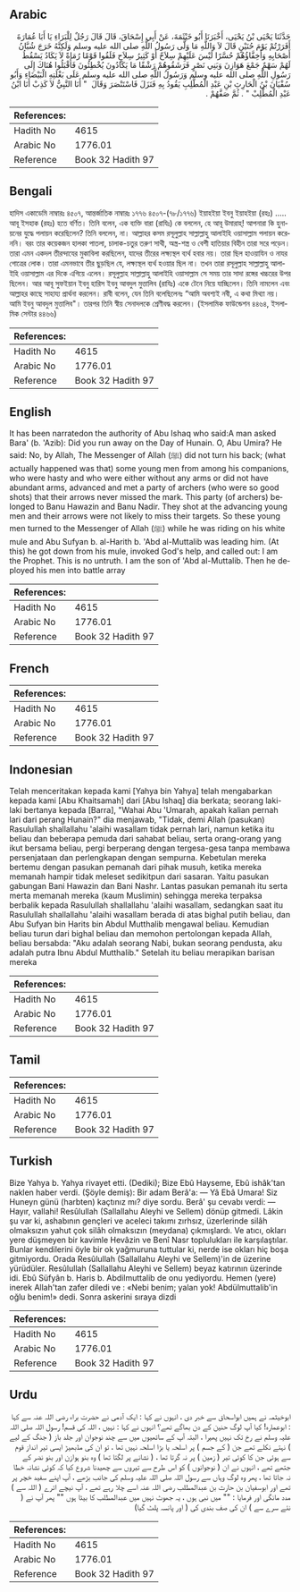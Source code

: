 ## Arabic


<div dir="rtl" lang="ar" style={{fontSize:'larger',backgroundColor:'#f8f9fa',padding:20}}>
حَدَّثَنَا يَحْيَى بْنُ يَحْيَى، أَخْبَرَنَا أَبُو خَيْثَمَةَ، عَنْ أَبِي إِسْحَاقَ، قَالَ قَالَ رَجُلٌ لِلْبَرَاءِ يَا أَبَا عُمَارَةَ أَفَرَرْتُمْ يَوْمَ حُنَيْنٍ قَالَ لاَ وَاللَّهِ مَا وَلَّى رَسُولُ اللَّهِ صلى الله عليه وسلم وَلَكِنَّهُ خَرَجَ شُبَّانُ أَصْحَابِهِ وَأَخِفَّاؤُهُمْ حُسَّرًا لَيْسَ عَلَيْهِمْ سِلاَحٌ أَوْ كَثِيرُ سِلاَحٍ فَلَقُوا قَوْمًا رُمَاةً لاَ يَكَادُ يَسْقُطُ لَهُمْ سَهْمٌ جَمْعَ هَوَازِنَ وَبَنِي نَصْرٍ فَرَشَقُوهُمْ رَشْقًا مَا يَكَادُونَ يُخْطِئُونَ فَأَقْبَلُوا هُنَاكَ إِلَى رَسُولِ اللَّهِ صلى الله عليه وسلم وَرَسُولُ اللَّهِ صلى الله عليه وسلم عَلَى بَغْلَتِهِ الْبَيْضَاءِ وَأَبُو سُفْيَانَ بْنُ الْحَارِثِ بْنِ عَبْدِ الْمُطَّلِبِ يَقُودُ بِهِ فَنَزَلَ فَاسْتَنْصَرَ وَقَالَ ‏ "‏ أَنَا النَّبِيُّ لاَ كَذِبْ أَنَا ابْنُ عَبْدِ الْمُطَّلِبْ ‏"‏ ‏.‏ ثُمَّ صَفَّهُمْ ‏.‏
</div>
<div style={{backgroundColor:'#f8f9fa',padding:20, marginBottom: 10}}><table> <thead> <tr> <th>References:</th> <th></th> </tr> </thead> <tbody><tr><td>Hadith No</td><td>4615</td></tr><tr><td>Arabic No</td><td>1776.01</td></tr><tr><td>Reference</td><td>Book 32 Hadith 97</td></tr></tbody></table></div>

## Bengali


<div dir="ltr" lang="bn" style={{fontSize:'larger',backgroundColor:'#f8f9fa',padding:20}}>
হাদিস একাডেমি নাম্বারঃ ৪৫০৭, আন্তর্জাতিক নাম্বারঃ ১৭৭৬ ৪৫০৭-(৭৮/১৭৭৬) ইয়াহইয়া ইবনু ইয়াহইয়া (রহঃ) ..... আবূ ইসহাক (রহঃ) হতে বর্ণিত। তিনি বলেন, এক ব্যক্তি বারা (রাযিঃ) কে বললেন, হে আবূ উমারাহ্! আপনারা কি হুনায়নের যুদ্ধে পলায়ন করেছিলেন? তিনি বললেন, না। আল্লাহর কসম রসূলুল্লাহ সাল্লাল্লাহু আলাইহি ওয়াসাল্লাম পলায়ন করেননি। বরং তার কয়েকজন হালকা পাতলা, চালাক-চতুর তরুণ সাথী, অস্ত্ৰ-শস্ত্র ও বেশী হাতিয়ার বিহীন তারা সরে পড়েন। তারা এমন একদল তীরন্দাযের মুকাবিলা করছিলেন, যাদের তীরের লক্ষ্যস্থল ব্যর্থ হবার নয়। তারা ছিল হাওয়াযিন ও নাযর গোত্রের লোক। তারা এমনভাবে তীর ছুড়ছিল যে, লক্ষ্যস্থল ব্যর্থ হওয়ার ছিল না। তখন তারা রসূলুল্লাহ সাল্লাল্লাহু আলাইহি ওয়াসাল্লাম এর দিকে এগিয়ে এলেন। রসূলুল্লাহ সাল্লাল্লাহু আলাইহি ওয়াসাল্লাম সে সময় তার সাদা রঙ্গের খচ্চরের উপর ছিলেন। আর আবূ সুফইয়ান ইবনু হারিস ইবনু আবদুল মুত্তালিব (রাযিঃ) একে টেনে নিয়ে যাচ্ছিলেন। তিনি নামলেন এবং আল্লাহর কাছে সাহায্য প্রার্থনা করলেন। রাবী বলেন, যেন তিনি বলেছিলেনঃ “আমি অবশ্যই নবী, এ কথা মিথ্যা নয়। আমি ইবনু আবদুল মুত্তালিব"। তারপর তিনি স্বীয় সেনাদলকে শ্রেণীবদ্ধ করলেন। (ইসলামিক ফাউন্ডেশন ৪৪৬৪, ইসলামিক সেন্টার ৪৪৬৬)
</div>
<div style={{backgroundColor:'#f8f9fa',padding:20, marginBottom: 10}}><table> <thead> <tr> <th>References:</th> <th></th> </tr> </thead> <tbody><tr><td>Hadith No</td><td>4615</td></tr><tr><td>Arabic No</td><td>1776.01</td></tr><tr><td>Reference</td><td>Book 32 Hadith 97</td></tr></tbody></table></div>

## English


<div dir="ltr" lang="en" style={{fontSize:'larger',backgroundColor:'#f8f9fa',padding:20}}>
It has been narratedon the authority of Abu Ishaq who said:A man asked Bara' (b. 'Azib): Did you run away on the Day of Hunain. O, Abu Umira? He said: No, by Allah, The Messenger of Allah (ﷺ) did not turn his back; (what actually happened was that) some young men from among his companions, who were hasty and who were either without any arms or did not have abundant arms, advanced and met a party of archers (who were so good shots) that their arrows never missed the mark. This party (of archers) belonged to Banu Hawazin and Banu Nadir. They shot at the advancing young men and their arrows were not likely to miss their targets. So these young men turned to the Messenger of Allah (ﷺ) while he was riding on his white mule and Abu Sufyan b. al-Harith b. 'Abd al-Muttalib was leading him. (At this) he got down from his mule, invoked God's help, and called out: I am the Prophet. This is no untruth. I am the son of 'Abd al-Muttalib. Then he deployed his men into battle array
</div>
<div style={{backgroundColor:'#f8f9fa',padding:20, marginBottom: 10}}><table> <thead> <tr> <th>References:</th> <th></th> </tr> </thead> <tbody><tr><td>Hadith No</td><td>4615</td></tr><tr><td>Arabic No</td><td>1776.01</td></tr><tr><td>Reference</td><td>Book 32 Hadith 97</td></tr></tbody></table></div>

## French


<div dir="ltr" lang="fr" style={{fontSize:'larger',backgroundColor:'#f8f9fa',padding:20}}>

</div>
<div style={{backgroundColor:'#f8f9fa',padding:20, marginBottom: 10}}><table> <thead> <tr> <th>References:</th> <th></th> </tr> </thead> <tbody><tr><td>Hadith No</td><td>4615</td></tr><tr><td>Arabic No</td><td>1776.01</td></tr><tr><td>Reference</td><td>Book 32 Hadith 97</td></tr></tbody></table></div>

## Indonesian


<div dir="ltr" lang="id" style={{fontSize:'larger',backgroundColor:'#f8f9fa',padding:20}}>
Telah menceritakan kepada kami [Yahya bin Yahya] telah mengabarkan kepada kami [Abu Khaitsamah] dari [Abu Ishaq] dia berkata; seorang laki-laki bertanya kepada [Barra], "Wahai Abu 'Umarah, apakah kalian pernah lari dari perang Hunain?" dia menjawab, "Tidak, demi Allah (pasukan) Rasulullah shallallahu 'alaihi wasallam tidak pernah lari, namun ketika itu beliau dan beberapa pemuda dari sahabat beliau, serta orang-orang yang ikut bersama beliau, pergi berperang dengan tergesa-gesa tanpa membawa persenjataan dan perlengkapan dengan sempurna. Kebetulan mereka bertemu dengan pasukan pemanah dari pihak musuh, ketika mereka memanah hampir tidak meleset sedikitpun dari sasaran. Yaitu pasukan gabungan Bani Hawazin dan Bani Nashr. Lantas pasukan pemanah itu serta merta memanah mereka (kaum Muslimin) sehingga mereka terpaksa berbalik kepada Rasulullah shallallahu 'alaihi wasallam, sedangkan saat itu Rasulullah shallallahu 'alaihi wasallam berada di atas bighal putih beliau, dan Abu Sufyan bin Harits bin Abdul Mutthalib mengawal beliau. Kemudian beliau turun dari bighal beliau dan memohon pertolongan kepada Allah, beliau bersabda: "Aku adalah seorang Nabi, bukan seorang pendusta, aku adalah putra Ibnu Abdul Mutthalib." Setelah itu beliau merapikan barisan mereka
</div>
<div style={{backgroundColor:'#f8f9fa',padding:20, marginBottom: 10}}><table> <thead> <tr> <th>References:</th> <th></th> </tr> </thead> <tbody><tr><td>Hadith No</td><td>4615</td></tr><tr><td>Arabic No</td><td>1776.01</td></tr><tr><td>Reference</td><td>Book 32 Hadith 97</td></tr></tbody></table></div>

## Tamil


<div dir="ltr" lang="ta" style={{fontSize:'larger',backgroundColor:'#f8f9fa',padding:20}}>

</div>
<div style={{backgroundColor:'#f8f9fa',padding:20, marginBottom: 10}}><table> <thead> <tr> <th>References:</th> <th></th> </tr> </thead> <tbody><tr><td>Hadith No</td><td>4615</td></tr><tr><td>Arabic No</td><td>1776.01</td></tr><tr><td>Reference</td><td>Book 32 Hadith 97</td></tr></tbody></table></div>

## Turkish


<div dir="ltr" lang="tr" style={{fontSize:'larger',backgroundColor:'#f8f9fa',padding:20}}>
Bize Yahya b. Yahya rivayet etti. (Dediki); Bize Ebû Hayseme, Ebû ishâk'tan naklen haber verdi. (Şöyle demiş): Bir adam Berâ'a: — Yâ Ebâ Umara! Siz Huneyn günü (harbten) kaçtınız mı? diye sordu. Berâ' şu cevabı verdi: — Hayır, vallahi! Resûlullah (Sallallahu Aleyhi ve Sellem) dönüp gitmedi. Lâkin şu var ki, ashabının gençleri ve aceleci takımı zırhsız, üzerlerinde silâh olmaksızın yahut çok silâh olmaksızın (meydana) çıkmışlardı. Ve atıcı, okları yere düşmeyen bir kavimle Hevâzin ve Benî Nasr toplulukları ile karşılaştılar. Bunlar kendilerini öyle bir ok yağmuruna tuttular ki, nerde ise okları hiç boşa gitmiyordu. Orada Resûlullah (Sallallahu Aleyhi ve Sellem)'in de üzerine yürüdüler. Resûlullah (Sallallahu Aleyhi ve Sellem) beyaz katırının üzerinde idi. Ebû Süfyân b. Haris b. Abdilmuttalib de onu yediyordu. Hemen (yere) inerek Allah'tan zafer diledi ve : «Nebi benim; yalan yok! Abdülmuttalib'in oğlu benim!» dedi. Sonra askerini sıraya dizdi
</div>
<div style={{backgroundColor:'#f8f9fa',padding:20, marginBottom: 10}}><table> <thead> <tr> <th>References:</th> <th></th> </tr> </thead> <tbody><tr><td>Hadith No</td><td>4615</td></tr><tr><td>Arabic No</td><td>1776.01</td></tr><tr><td>Reference</td><td>Book 32 Hadith 97</td></tr></tbody></table></div>

## Urdu


<div dir="rtl" lang="ur" style={{fontSize:'larger',backgroundColor:'#f8f9fa',padding:20}}>
ابوخیثمہ نے ہمیں ابواسحاق سے خبر دی ، انہوں نے کہا : ایک آدمی نے حضرت براء رضی اللہ عنہ سے کہا : ابوعمارہ! کیا آپ لوگ حنین کے دن بھاگے تھے؟ انہوں نے کہا : نہیں ، اللہ کی قسم! رسول اللہ صلی اللہ علیہ وسلم نے رخ تک نہیں پھیرا ، البتہ آپ کے ساتھیوں میں سے چند نوجوان اور جلد باز ( جنگ کے لیے ) نہتے نکلے تھے جن ( کے جسم ) پر اسلحہ یا بڑا اسلحہ نہیں تھا ، تو ان کی مڈبھیڑ ایسی تیر انداز قوم سے ہوئی جن کا کوئی تیر ( زمین ) پر نہ گرتا تھا ، ( نشانے پر لگتا تھا ) وہ بنو ہوازن اور بنو نضر کے جتھے تھے ، انہوں نے ان ( نوجوانوں ) کو اس طرح سے تیروں سے چھیدنا شروع کیا کہ کوئی نشانہ خطا نہ جاتا تھا ، پھر وہ لوگ وہاں سے رسول اللہ صلی اللہ علیہ وسلم کی جانب بڑھے ، آپ اپنے سفید خچر پر تھے اور ابوسفیان بن حارث بن عبدالمطلب رضی اللہ عنہ اسے چلا رہے تھے ، آپ نیچے اترے ( اللہ سے ) مدد مانگی اور فرمایا : "" میں نبی ہوں ، یہ جھوٹ نہیں میں عبدالمطلب کا بیٹا ہوں "" پھر آپ نے ( نئے سرے سے ) ان کی صف بندی کی ( اور پانسہ پلٹ گیا)
</div>
<div style={{backgroundColor:'#f8f9fa',padding:20, marginBottom: 10}}><table> <thead> <tr> <th>References:</th> <th></th> </tr> </thead> <tbody><tr><td>Hadith No</td><td>4615</td></tr><tr><td>Arabic No</td><td>1776.01</td></tr><tr><td>Reference</td><td>Book 32 Hadith 97</td></tr></tbody></table></div>